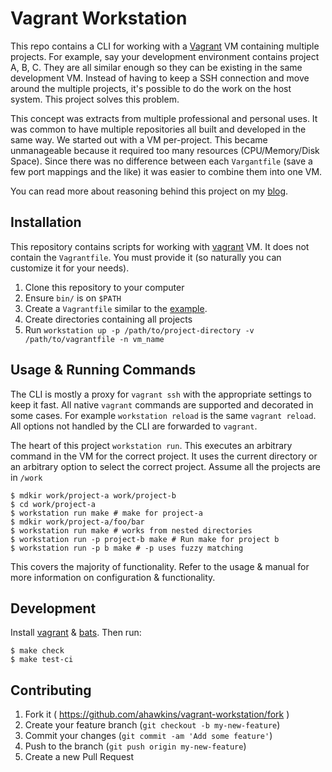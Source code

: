 # Vagrant Workstation

This repo contains a CLI for working with a [Vagrant][] VM containing
multiple projects. For example, say your development environment
contains project A, B, C. They are all similar enough so they can be
existing in the same development VM. Instead of having to keep a SSH
connection and move around the multiple projects, it's possible to do
the work on the host system. This project solves this problem.

This concept was extracts from multiple professional and personal
uses. It was common to have multiple repositories all built and
developed in the same way. We started out with a VM per-project.
This became unmanageable because it required too many resources
(CPU/Memory/Disk Space). Since there was no difference between each
`Vargantfile` (save a few port mappings and the like) it was easier to
combine them into one VM.

You can read more about reasoning behind this project on my [blog][].

## Installation

This repository contains scripts for working with [vagrant][] VM. It
does not contain the `Vagrantfile`. You must provide it (so naturally
you can customize it for your needs).

1. Clone this repository to your computer
1. Ensure `bin/` is on `$PATH`
1. Create a `Vagrantfile` similar to the [example](examples/Vagrantfile).
1. Create directories containing all projects
1. Run `workstation up -p /path/to/project-directory -v
	 /path/to/vagrantfile -n vm_name`

## Usage & Running Commands

The CLI is mostly a proxy for `vagrant ssh` with the appropriate
settings to keep it fast. All native `vagrant` commands are supported
and decorated in some cases. For example `workstation reload` is the
same `vagrant reload`. All options not handled by the CLI are
forwarded to `vagrant`.

The heart of this project `workstation run`. This executes an
arbitrary command in the VM for the correct project. It uses the
current directory or an arbitrary option to select the correct
project. Assume all the projects are in `/work`

	$ mdkir work/project-a work/project-b
	$ cd work/project-a
	$ workstation run make # make for project-a
	$ mdkir work/project-a/foo/bar
	$ workstation run make # works from nested directories
	$ workstation run -p project-b make # Run make for project b
	$ workstation run -p b make # -p uses fuzzy matching

This covers the majority of functionality. Refer to the usage & manual
for more information on configuration & functionality.

## Development

Install [vagrant][] & [bats][]. Then run:

	$ make check
	$ make test-ci

## Contributing

1. Fork it ( https://github.com/ahawkins/vagrant-workstation/fork )
2. Create your feature branch (`git checkout -b my-new-feature`)
3. Commit your changes (`git commit -am 'Add some feature'`)
4. Push to the branch (`git push origin my-new-feature`)
5. Create a new Pull Request

[blog]: http://hawkins.io/2015/04/introducing-vagrant-workstation/
[vagrant]: https://www.vagrantup.com
[bats]: https://github.com/sstephenson/bats
